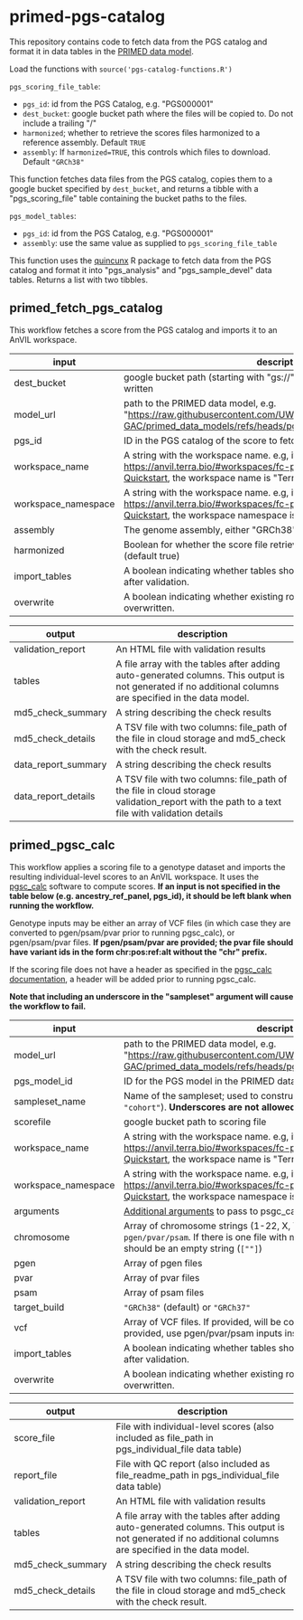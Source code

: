 # primed-pgs-catalog

This repository contains code to fetch data from the PGS catalog and format it 
in data tables in the [PRIMED data model](https://github.com/UW-GAC/primed_data_models).

Load the functions with `source('pgs-catalog-functions.R')`

`pgs_scoring_file_table`: 
- `pgs_id`: id from the PGS Catalog, e.g. "PGS000001"
- `dest_bucket`: google bucket path where the files will be copied to. Do not include a trailing "/"
- `harmonized`; whether to retrieve the scores files harmonized to a reference assembly. Default `TRUE`
- `assembly`: If `harmonized=TRUE`, this controls which files to download. Default `"GRCh38"`

This function fetches data files from the PGS catalog, copies them to a google 
bucket specified by `dest_bucket`, and returns a tibble with a "pgs_scoring_file" table 
containing the bucket paths to the files.

`pgs_model_tables`:
- `pgs_id`: id from the PGS Catalog, e.g. "PGS000001"
- `assembly`: use the same value as supplied to `pgs_scoring_file_table`

This function uses the [quincunx](https://github.com/maialab/quincunx) R package 
to fetch data from the PGS catalog and format it into "pgs_analysis" and
"pgs_sample_devel" data tables. Returns a list with two tibbles.


## primed_fetch_pgs_catalog

This workflow fetches a score from the PGS catalog and imports it to an AnVIL workspace.

input | description
--- | ---
dest_bucket | google bucket path (starting with "gs://") where scoring files should be written
model_url | path to the PRIMED data model, e.g. "https://raw.githubusercontent.com/UW-GAC/primed_data_models/refs/heads/pgs/PRIMED_PGS_data_model.json"
pgs_id | ID in the PGS catalog of the score to fetch, e.g. "PGS000001"
workspace_name | A string with the workspace name. e.g, if the workspace URL is https://anvil.terra.bio/#workspaces/fc-product-demo/Terra-Workflows-Quickstart, the workspace name is "Terra-Workflows-Quickstart"
workspace_namespace | A string with the workspace name. e.g, if the workspace URL is https://anvil.terra.bio/#workspaces/fc-product-demo/Terra-Workflows-Quickstart, the workspace namespace is "fc-product-demo"
assembly | The genome assembly, either "GRCh38" (default) or "GRCh37"
harmonized | Boolean for whether the score file retrieved should be harmonized (default true)
import_tables | A boolean indicating whether tables should be imported to a workspace after validation.
overwrite | A boolean indicating whether existing rows in the data tables should be overwritten.

output | description
--- | ---
validation_report | An HTML file with validation results
tables | A file array with the tables after adding auto-generated columns. This output is not generated if no additional columns are specified in the data model.
md5_check_summary | A string describing the check results
md5_check_details | A TSV file with two columns: file_path of the file in cloud storage and md5_check with the check result.
data_report_summary | A string describing the check results
data_report_details | A TSV file with two columns: file_path of the file in cloud storage validation_report with the path to a text file with validation details


## primed_pgsc_calc

This workflow applies a scoring file to a genotype dataset and imports the resulting individual-level scores to an AnVIL workspace. It uses the [pgsc_calc](https://pgsc-calc.readthedocs.io/) software to compute scores. **If an input is not specified in the table below (e.g. ancestry_ref_panel, pgs_id), it should be left blank when running the workflow.**

Genotype inputs may be either an array of VCF files (in which case they are converted to pgen/psam/pvar prior to running pgsc_calc), or pgen/psam/pvar files. **If pgen/psam/pvar are provided; the pvar file should have variant ids in the form chr:pos:ref:alt without the "chr" prefix.**

If the scoring file does not have a header as specified in the [pgsc_calc documentation](https://pgsc-calc.readthedocs.io/en/latest/how-to/calculate_custom.html), a header will be added prior to running pgsc_calc.

**Note that including an underscore in the "sampleset" argument will cause the workflow to fail.**

input | description
--- | ---
model_url | path to the PRIMED data model, e.g. "https://raw.githubusercontent.com/UW-GAC/primed_data_models/refs/heads/pgs/PRIMED_PGS_data_model.json"
pgs_model_id | ID for the PGS model in the PRIMED data model
sampleset_name | Name of the sampleset; used to construct output file names (default `"cohort"`). **Underscores are not allowed**
scorefile | google bucket path to scoring file
workspace_name | A string with the workspace name. e.g, if the workspace URL is https://anvil.terra.bio/#workspaces/fc-product-demo/Terra-Workflows-Quickstart, the workspace name is "Terra-Workflows-Quickstart"
workspace_namespace | A string with the workspace name. e.g, if the workspace URL is https://anvil.terra.bio/#workspaces/fc-product-demo/Terra-Workflows-Quickstart, the workspace namespace is "fc-product-demo"
arguments | [Additional arguments](https://pgsc-calc.readthedocs.io/en/latest/reference/params.html#param-ref) to pass to psgc_calc, e.g. `[ "--min_overlap 0.5" ]`
chromosome | Array of chromosome strings (1-22, X, Y) corresponding to `vcf` or `pgen/pvar/psam`. If there is one file with multiple chromosomes, this input should be an empty string (`[""]`)
pgen | Array of pgen files
pvar | Array of pvar files
psam | Array of psam files
target_build | `"GRCh38"` (default) or `"GRCh37"`
vcf | Array of VCF files. If provided, will be converted to pgen/pvar/psam. If not provided, use pgen/pvar/psam inputs instead.
import_tables | A boolean indicating whether tables should be imported to a workspace after validation.
overwrite | A boolean indicating whether existing rows in the data tables should be overwritten.

output | description
--- | ---
score_file | File with individual-level scores (also included as file_path in pgs_individual_file data table)
report_file | File with QC report (also included as file_readme_path in pgs_individual_file data table)
validation_report | An HTML file with validation results
tables | A file array with the tables after adding auto-generated columns. This output is not generated if no additional columns are specified in the data model.
md5_check_summary | A string describing the check results
md5_check_details | A TSV file with two columns: file_path of the file in cloud storage and md5_check with the check result.
